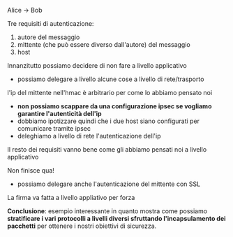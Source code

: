 Alice -> Bob

Tre requisiti di autenticazione:
1. autore del messaggio
2. mittente (che può essere diverso dall'autore) del messaggio
3. host


Innanzitutto possiamo decidere di non fare a livello applicativo
- possiamo delegare a livello alcune cose a livello di rete/trasporto 

l'ip del mittente nell'hmac è arbitrario per come lo abbiamo pensato noi
- **non possiamo scappare da una configurazione ipsec se vogliamo garantire l'autenticità dell'ip**
- dobbiamo ipotizzare quindi che i due host siano configurati per comunicare tramite ipsec
- deleghiamo a livello di rete l'autenticazione dell'ip 



Il resto dei requisiti vanno bene come gli abbiamo pensati noi a livello applicativo



Non finisce qua!
- possiamo delegare anche l'autenticazione del mittente con SSL

La firma va fatta a livello appliativo per forza





**Conclusione**: esempio interessante in quanto mostra come possiamo **stratificare i vari protocolli a livelli diversi sfruttando l'incapsulamento dei pacchetti** per ottenere i nostri obiettivi di sicurezza. 